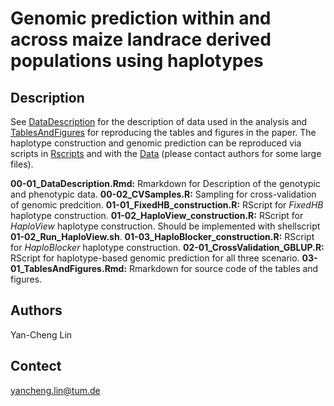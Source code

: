 # Genomic prediction within and across maize landrace derived populations using haplotypes

## Description
See [DataDescription](https://rawcdn.githack.com/andy3404/HBGP/da6186aa9a69f5cc2efc4a937681445fc9aebb54/Rscripts/00-01_DataDescription.html) for the description of data used in the analysis and [TablesAndFigures](https://rawcdn.githack.com/andy3404/HBGP/da6186aa9a69f5cc2efc4a937681445fc9aebb54/Rscripts/03-01_TablesAndFigures.html) for reproducing the tables and figures in the paper. The haplotype construction and genomic prediction can be reproduced via scripts in [Rscripts](https://github.com/andy3404/HBGP/tree/main/Rscripts) and with the [Data](https://github.com/andy3404/HBGP/tree/main/Data) \(please contact authors for some large files\). 

**00-01_DataDescription.Rmd:** Rmarkdown for Description of the genotypic and phenotypic data.
**00-02_CVSamples.R:** Sampling for cross-validation of genomic predcition.
**01-01_FixedHB_construction.R:** RScript for *FixedHB* haplotype construction.
**01-02_HaploView_construction.R:** RScript for *HaploView* haplotype construction. Should be implemented with shellscript **01-02_Run_HaploView.sh**.
**01-03_HaploBlocker_construction.R:** RScript for *HaploBlocker* haplotype construction.
**02-01_CrossValidation_GBLUP.R:** RScript for haplotype-based genomic prediction for all three scenario. 
**03-01_TablesAndFigures.Rmd:** Rmarkdown for source code of the tables and figures.

## Authors
Yan-Cheng Lin

## Contect
yancheng.lin@tum.de
